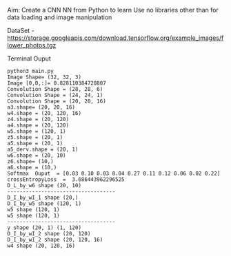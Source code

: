 Aim: Create a CNN NN from Python to learn
Use no libraries other than for data loading and image manipulation 

DataSet - https://storage.googleapis.com/download.tensorflow.org/example_images/flower_photos.tgz

Terminal Ouput

```
python3 main.py
Image Shape= (32, 32, 3)
Image [0,0,:]= 0.828110384728807
Convolution Shape = (28, 28, 6)
Convolution Shape = (24, 24, 1)
Convolution Shape = (20, 20, 16)
a3.shape= (20, 20, 16)
w4.shape = (20, 120, 16)
z4.shape = (20, 120)
a4.shape = (20, 120)
w5.shape = (120, 1)
z5.shape = (20, 1)
a5.shape = (20, 1)
a5_derv.shape = (20, 1)
w6.shape = (20, 10)
z6.shape= (10,)
a6.shape = (10,)
Softmax  Ouput  = [0.03 0.10 0.03 0.04 0.27 0.11 0.12 0.06 0.02 0.22]
crossEntropyLoss  =  3.686443962296525
D_L_by_w6 shape (20, 10)
-----------------------------------
D_I_by_wI_1 shape (20,)
D_I_by_w5 shape (120, 1)
w5 shape (120, 1)
w5 shape (120, 1)
-----------------------------------
y shape (20, 1) (1, 120)
D_I_by_wI_2 shape (20, 120)
D_I_by_wI_2 shape (20, 120, 16)
w4 shape (20, 120, 16)
```